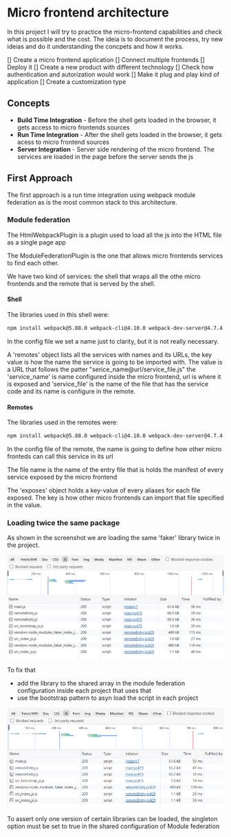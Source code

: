 # Micro frontend architecture

In this project I will try to practice the micro-frontend capabilities and check what is possible and the cost. The ideia is to document the process, try new ideias and do it understanding the concpets and how it works.

[] Create a micro frontend application
[] Connect multiple frontends
[] Deploy it
[] Create a new product with different technology
[] Check how authentication and autorization would work
[] Make it plug and play kind of application
[] Create a customization type

## Concepts

- **Build Time Integration** - Before the shell gets loaded in the browser, it gets access to micro frontends sources
- **Run Time Integration** - After the shell gets loaded in the browser, it gets acess to micro frontend sources
- **Server Integration** - Server side rendering of the micro frontend. The services are loaded in the page before the server sends the js

## First Approach

The first approach is a run time integration using webpack module federation as is the most common stack to this architecture.

### Module federation

The HtmlWebpackPlugin is a plugin used to load all the js into the HTML file as a single page app

The ModuleFederationPlugin is the one that allows micro frontends services to find each other.

We have two kind of services: the shell that wraps all the othe micro frontends and the remote that is served by the shell.

#### Shell

The libraries used in this shell were:

```sh
npm install webpack@5.88.0 webpack-cli@4.10.0 webpack-dev-server@4.7.4 nodemon html-webpack-plugin@5.5.0 --save-exact
```

In the config file we set a name just to clarity, but it is not really necessary.

A 'remotes' object lists all the services with names and its URLs, the key value is how the name the service is going to be imported with. The value is a URL that follows the patter "serice_name@url/service_file.js" the 'service_name' is name configured inside the micro frontend, url is where it is exposed and 'service_file' is the name of the file that has the service code and its name is configure in the remote.

#### Remotes

The libraries used in the remotes were:

```sh
npm install webpack@5.88.0 webpack-cli@4.10.0 webpack-dev-server@4.7.4 faker@5.1.0 html-webpack-plugin@5.5.0 --save-exact
```

In the config file of the remote, the name is going to define how other micro fronteds can call this service in its url

The file name is the name of the entry file that is holds the manifest of every service exposed by the micro frontend

The 'exposes' object holds a key-value of every aliases for each file exposed. The key is how other micro frontends can import that file specified in the value.

### Loading twice the same package

As shown in the screenshot we are loading the same 'faker' library twice in the project.

![module federation loading the same library twice in the project](./assets/imgs/module-federation-network-progresse.png)

To fix that

- add the library to the shared array in the module federation configuration inside each project that uses that
- use the bootstrap pattern to asyn load the script in each project

![module federation loading the library once](./assets/imgs/module-federation-network-progresse-shared-library.png)

To assert only one version of certain libraries can be loaded, the singleton option must be set to true in the shared configuration of Module federation
